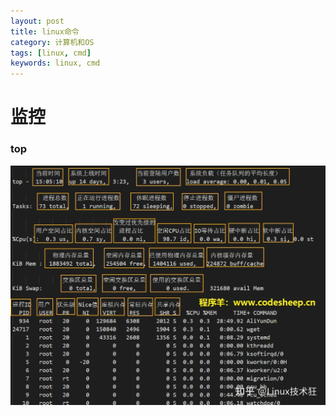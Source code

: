 ```yaml
---
layout: post
title: linux命令
category: 计算机和OS
tags: [linux, cmd]
keywords: linux, cmd
---
```


# 监控
### top
![top-cmd](/assets/img/linux/top-cmd.jpeg)